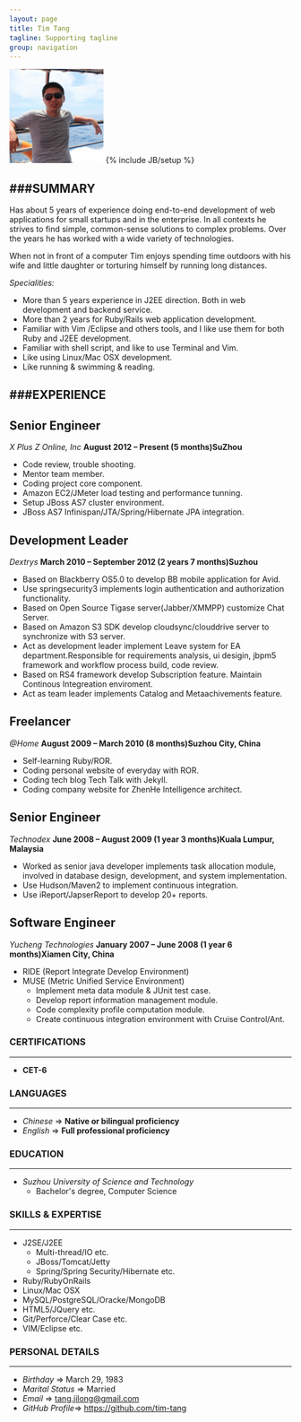 ```yaml
---
layout: page
title: Tim Tang
tagline: Supporting tagline
group: navigation
---
```


<img class='inset right' src='/images/avatar1.png' title='Tim Tang at redang island!' alt='Photo of Tim.Tang at redang island!' width='168px' />
{% include JB/setup %}

###SUMMARY
---
Has about 5 years of experience doing end-to-end development of web applications for small startups and in the enterprise. In all contexts he strives to find simple, common-sense solutions to complex problems. Over the years he has worked with a wide variety of technologies.

When not in front of a computer Tim enjoys spending time outdoors with his wife and little daughter or torturing himself by running long distances.

_Specialities:_

- More than 5 years experience in J2EE direction. Both in web development and backend service.
- More than 2 years for Ruby/Rails web application development.
- Familiar with Vim /Eclipse and others tools, and I like use them for both Ruby and J2EE development.
- Familiar with shell script, and like to use Terminal and Vim.
- Like using Linux/Mac OSX development.
- Like running & swimming & reading.

###EXPERIENCE
---
## Senior Engineer
_X Plus Z Online, Inc_
**August 2012 – Present (5 months)SuZhou**

- Code review, trouble shooting.
- Mentor team member.
- Coding project core component.
- Amazon EC2/JMeter load testing and performance tunning.
- Setup JBoss AS7 cluster environment.
- JBoss AS7 Infinispan/JTA/Spring/Hibernate JPA integration.

## Development Leader
_Dextrys_
**March 2010 – September 2012 (2 years 7 months)Suzhou**

- Based on Blackberry OS5.0 to develop BB mobile application for Avid.
- Use springsecurity3 implements login authentication and authorization functionality.
- Based on Open Source Tigase server(Jabber/XMMPP) customize Chat Server.
- Based on Amazon S3 SDK develop cloudsync/clouddrive server to synchronize with S3 server.
- Act as development leader implement Leave system for EA department.Responsible for requirements analysis, ui desigin, jbpm5 framework and workflow process build, code review.
- Based on RS4 framework develop Subscription feature. Maintain Continous Integreation enviroment.
- Act as team leader implements Catalog and Metaachivements feature.

## Freelancer
_@Home_
**August 2009 – March 2010 (8 months)Suzhou City, China**

- Self-learning Ruby/ROR.
- Coding personal website of everyday with ROR.
- Coding tech blog Tech Talk with Jekyll.
- Coding company website for ZhenHe Intelligence architect.

## Senior Engineer
_Technodex_
**June 2008 – August 2009 (1 year 3 months)Kuala Lumpur, Malaysia**

- Worked as senior java developer implements task allocation module, involved in database design, development, and system implementation.
- Use Hudson/Maven2 to implement continuous integration.
- Use iReport/JapserReport to develop 20+ reports.

## Software Engineer
_Yucheng Technologies_
**January 2007 – June 2008 (1 year 6 months)Xiamen City, China**

- RIDE (Report Integrate Develop Environment)
- MUSE (Metric Unified Service Environment)
    - Implement meta data module & JUnit test case.
    - Develop report information management module.
    - Code complexity profile computation module.
    - Create continuous integration environment with Cruise Control/Ant.

### CERTIFICATIONS
---

- **CET-6**

### LANGUAGES
---

- _Chinese_ => **Native or bilingual proficiency**
- _English_ => **Full professional proficiency**

### EDUCATION
---

- _Suzhou University of Science and Technology_
	- Bachelor's degree, Computer Science

### SKILLS & EXPERTISE
---

- J2SE/J2EE
	- Multi-thread/IO etc.
	- JBoss/Tomcat/Jetty
	- Spring/Spring Security/Hibernate etc.
- Ruby/RubyOnRails
- Linux/Mac OSX
- MySQL/PostgreSQL/Oracke/MongoDB
- HTML5/JQuery etc.
- Git/Perforce/Clear Case etc.
- VIM/Eclipse etc.

### PERSONAL DETAILS
---

- _Birthday_ => March 29, 1983
- _Marital Status_ => Married
- _Email_ => tang.jilong@gmail.com
- _GitHub Profile_=> <https://github.com/tim-tang>
